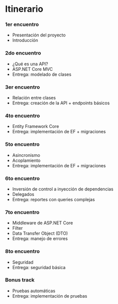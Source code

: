 # Itinerario

### 1er encuentro

- Presentación del proyecto
- Introducción

### 2do encuentro

- ¿Qué es una API?
- ASP.NET Core MVC
- Entrega: modelado de clases

### 3er encuentro

- Relación entre clases
- Entrega: creación de la API + endpoints básicos

### 4to  encuentro

- Entity Framework Core
- Entrega: implementación de EF + migraciones

### 5to  encuentro

- Asincronismo
- Acoplamiento
- Entrega: implementación de EF + migraciones

### 6to  encuentro

- Inversión de control a inyección de dependencias
- Delegados
- Entrega: reportes con queries complejas

### 7to  encuentro

- Middleware de ASP.NET Core
- Filter
- Data Transfer Object (DTO)
- Entrega: manejo de errores

### 8to  encuentro

- Seguridad
- Entrega: seguridad básica

### Bonus track

- Pruebas automáticas
- Entrega: implementación de pruebas